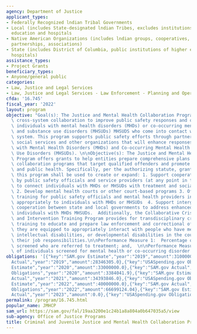 ```yaml
---
agency: Department of Justice
applicant_types:
- Federally Recognized lndian Tribal Governments
- Local (includes State-designated lndian Tribes, excludes institutions of higher
  education and hospitals
- Native American Organizations (includes lndian groups, cooperatives, corporations,
  partnerships, associations)
- State (includes District of Columbia, public institutions of higher education and
  hospitals)
assistance_types:
- Project Grants
beneficiary_types:
- Anyone/general public
categories:
- Law, Justice and Legal Services
- Law, Justice and Legal Services - Law Enforcement - Planning and Operations
cfda: '16.745'
fiscal_year: '2022'
layout: program
objective: "Goal(s): The Justice and Mental Health Collaboration Program (JMHCP) supports\
  \ cross-system collaboration to improve public safety responses and outcomes for\
  \ individuals with mental health disorders (MHDs) or co-occurring mental health\
  \ and substance use disorders (MHSUDs) MHSUDS who come into contact with the justice\
  \ system. This program supports public safety efforts through partnerships with\
  \ social services and other organizations that will enhance responses to people\
  \ with Mental Health Disorders (MHDs) and Co-occurring Mental Health and Substance\
  \ Use Disorders (MHSUDs). \n\nObjective(s): The Justice and Mental Health Collaboration\
  \ Program offers grants to help entities prepare comprehensive plans to implement\
  \ collaboration programs that target qualified offenders and promote public safety\
  \ and public health. Specifically, per the authorizing statute, grants awarded under\
  \ this program shall be used to create or expand: 1. Support cooperative efforts\
  \ by public safety officials and service providers (at any point in the system)\
  \ to connect individuals with MHDs or MHSUDs with treatment and social services\
  \ 2. Develop mental health courts or other court-based programs 3. Offer specialized\
  \ training for public safety officials and mental health providers in order to respond\
  \ appropriately to individuals with MHDs or MHSUDs  4. Support intergovernmental\
  \ cooperation between state and local governments to address enhanced support to\
  \ individuals with MHDs MHSUDs.  Additionally, the Collaborative Crisis Response\
  \ and Intervention Training Program provides for transdisciplinary crisis response\
  \ training to educate and prepare law enforcement and correctional officers so that\
  \ they are equipped to appropriately interact with people who have mental illness,\
  \ intellectual disabilities, or developmental disabilities in the course of completing\
  \ their job responsibilities.\n\nPerformance Measure 1:  Percentage of individuals\
  \ screened who are referred to treatment; and,  \n\nPerformance Measure 2: Number\
  \ of individuals screened for mental health or co-occurring disorder."
obligations: '[{"key":"SAM.gov Estimate","year":"2019","amount":31000000.0},{"key":"SAM.gov
  Actual","year":"2019","amount":28346305.0},{"key":"USASpending.gov Obligations","year":"2019","amount":27175163.92},{"key":"SAM.gov
  Estimate","year":"2020","amount":33000000.0},{"key":"SAM.gov Actual","year":"2020","amount":23441334.0},{"key":"USASpending.gov
  Obligations","year":"2020","amount":3384041.9},{"key":"SAM.gov Estimate","year":"2021","amount":35000000.0},{"key":"SAM.gov
  Actual","year":"2021","amount":34393846.0},{"key":"USASpending.gov Obligations","year":"2021","amount":22835791.88},{"key":"SAM.gov
  Estimate","year":"2022","amount":40000000.0},{"key":"SAM.gov Actual","year":"2022","amount":64519178.0},{"key":"USASpending.gov
  Obligations","year":"2022","amount":66699124.04},{"key":"SAM.gov Estimate","year":"2023","amount":45000000.0},{"key":"SAM.gov
  Actual","year":"2023","amount":0.0},{"key":"USASpending.gov Obligations","year":"2023","amount":-109453.53}]'
permalink: /program/16.745.html
popular_name: JMHCP
sam_url: https://sam.gov/fal/19aa3200e1c24b1a8a804a0b647035a5/view
sub-agency: Office of Justice Programs
title: Criminal and Juvenile Justice and Mental Health Collaboration Program
---
```

